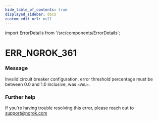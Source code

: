 ```yaml
---
hide_table_of_contents: true
displayed_sidebar: docs
custom_edit_url: null
---
```


import ErrorDetails from '/src/components/ErrorDetails';

# ERR_NGROK_361

### Message
Invalid circuit breaker configuration, error threshold percentage must be between 0.0 and 1.0 inclusive, was `<VAL>`.

### Further help
If you're having trouble resolving this error, please reach out to [support@ngrok.com](mailto:support@ngrok.com?subject=Help%20with%20ERR_NGROK_361)

<ErrorDetails error='err_ngrok_361' />
